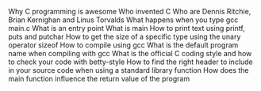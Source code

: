 Why C programming is awesome Who invented C Who are Dennis Ritchie, Brian Kernighan and Linus Torvalds What happens when you type gcc main.c What is an entry point What is main How to print text using printf, puts and putchar How to get the size of a specific type using the unary operator sizeof How to compile using gcc What is the default program name when compiling with gcc What is the official C coding style and how to check your code with betty-style How to find the right header to include in your source code when using a standard library function How does the main function influence the return value of the program
